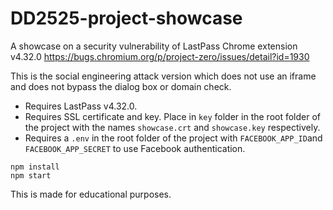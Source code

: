 # DD2525-project-showcase
A showcase on a security vulnerability of LastPass Chrome extension v4.32.0
https://bugs.chromium.org/p/project-zero/issues/detail?id=1930

This is the social engineering attack version which does not use an iframe and does not bypass the dialog box or domain check.

* Requires LastPass v4.32.0.  
* Requires SSL certificate and key. Place in `key` folder in the root folder of the project with the names `showcase.crt` and `showcase.key` respectively.
* Requires a `.env` in the root folder of the project with `FACEBOOK_APP_ID`and `FACEBOOK_APP_SECRET` to use Facebook authentication.

`npm install`  
`npm start`

This is made for educational purposes.